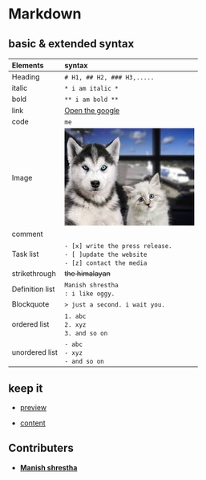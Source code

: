 # Markdown

## basic & extended syntax

| Elements|  syntax|
|:----------|:-----------|
| Heading| `# H1, ## H2, ### H3,.....`|
|italic|`* i am italic *`|
| bold| `** i am bold **`|
| link| [Open the google](https://google.com)|
| code| `me`
| Image| ![ manish](pets.jpg)|
| comment|<!--- my name is comment --->|
| Task list| `- [x] write the press release.` <br> `- [ ]update the website` <br> `- [z] contact the media`|
| strikethrough| ~~the himalayan~~|
|Definition list| `Manish shrestha`<br>`: i like oggy.`
|Blockquote| `> just a second. i wait you.`
|ordered list|`1. abc` <br> `2. xyz` <br> `3. and so on`
|unordered list| `- abc` <br> `- xyz` <br> `- and so on`

## keep it

- [preview](#readmore)

- [content](#content)

## Contributers

- [**Manish shrestha**](https://github.com/sabinshrestha7065)
